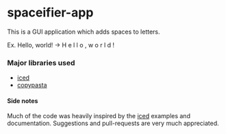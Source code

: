 # spaceifier-app

This is a GUI application which adds spaces to letters.

Ex. Hello, world! -> H e l l o ,  w o r l d !

### Major libraries used
- [iced](https://github.com/hecrj/iced)
- [copypasta](https://github.com/alacritty/copypasta)

#### Side notes
Much of the code was heavily inspired by the [iced](https://github.com/hecrj/iced) examples and documentation.
Suggestions and pull-requests are very much appreciated.

